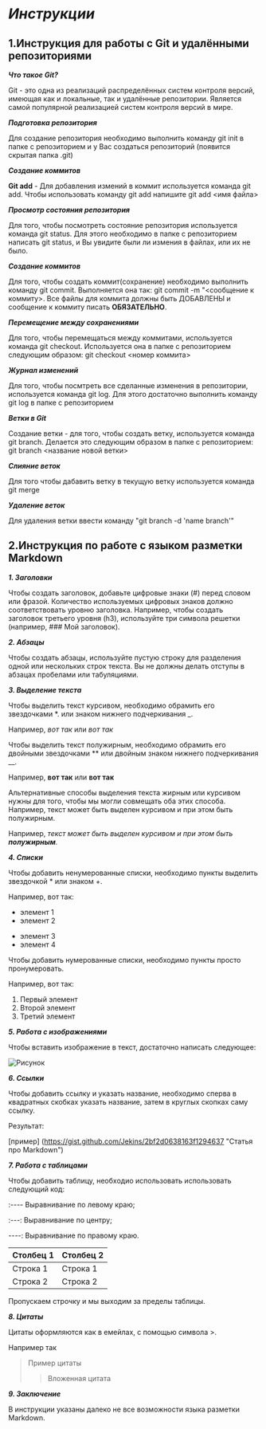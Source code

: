 # **_Инструкции_**

## **1.Инструкция для работы с Git и удалёнными репозиториями**

__*Что такое Git?*__

Git - это одна из реализаций распределённых систем контроля версий, имеющая как и локальные, так и удалённые репозитории. Является самой популярной реализацией систем контроля версий в мире.

__*Подготовка репозитория*__

Для создание репозитория необходимо выполнить команду git init в папке с репозиторием и у Вас создаться репозиторий (появится скрытая папка .git)

__*Создание коммитов*__

**Git add** - Для добавления измений в коммит используется команда git add. Чтобы использовать команду git add напишите git add <имя файла>

__*Просмотр состояния репозитория*__

Для того, чтобы посмотреть состояние репозитория используется команда git status. Для этого необходимо в папке с репозиторием написать git status, и Вы увидите были ли измения в файлах, или их не было.

__*Создание коммитов*__

Для того, чтобы создать коммит(сохранение) необходимо выполнить команду git commit. Выполняется она так: git commit -m "<сообщение к коммиту>. Все файлы для коммита должны быть ДОБАВЛЕНЫ и сообщение к коммиту писать **ОБЯЗАТЕЛЬНО**.

__*Перемещение между сохранениями*__

Для того, чтобы перемещаться между коммитами, используется команда git checkout. Используется она в папке с репозиторием следующим образом: git checkout <номер коммита>

__*Журнал изменений*__

Для того, чтобы посмтреть все сделанные изменения в репозитории, используется команда git log. Для этого достаточно выполнить команду git log в папке с репозиторием

__*Ветки в Git*__

Создание ветки - для того, чтобы создать ветку, используется команда git branch. Делается это следующим образом в папке с репозиторием: git branch <название новой ветки>

__*Слияние веток*__

Для того чтобы дабавить ветку в текущую ветку используется команда git merge

__*Удаление веток*__

Для удаления ветки ввести команду "git branch -d 'name branch'"

## **2.Инструкция по работе с языком разметки Markdown**

__*1. Заголовки*__

Чтобы создать заголовок, добавьте цифровые знаки (#) перед словом или фразой. Количество используемых цифровых знаков должно соответствовать уровню заголовка. Например, чтобы создать заголовок третьего уровня (h3), используйте три символа решетки (например, ### Мой заголовок).

__*2. Абзацы*__

Чтобы создать абзацы, используйте пустую строку для разделения одной или нескольких строк текста. Вы не должны делать отступы в абзацах пробелами или табуляциями.

__*3. Выделение текста*__

Чтобы выделить текст курсивом, необходимо обрамить его звездочками *. или знаком нижнего подчеркивания _. 

Например, *вот так* или _вот так_

Чтобы выделить текст полужирным, необходимо обрамить его двойными звездочками ** или двойным знаком нижнего подчеркивания __.

Например, **вот так** или __вот так__

Альтернативные способы выделения текста жирным или курсивом нужны для того, чтобы мы могли совмещать оба этих способа. Например, текст может быть выделен курсивом и при этом быть полужирным.

Например, _текст может быть выделен курсивом и при этом быть **полужирным**._

__*4. Списки*__

Чтобы добавить ненумерованные списки, необходимо пункты выделить звездочкой * или знаком +.

Например, вот так:

* элемент 1
* элемент 2
+ элемент 3
+ элемент 4

Чтобы добавить нумерованные списки, необходимо пункты просто пронумеровать.

Например, вот так:

1. Первый элемент
2. Второй элемент
3. Третий элемент


__*5. Работа с изображениями*__

Чтобы вставить изображение в текст, достаточно написать следующее:

![Рисунок](%D0%A0%D0%B8%D1%81%D1%83%D0%BD%D0%BE%D0%BA.jpg)



__*6. Ссылки*__

Чтобы добавить ссылку и указать название, необходимо сперва в квадратных скобках указать название, затем в круглых скопках саму ссылку.

Результат: 

[пример] (https://gist.github.com/Jekins/2bf2d0638163f1294637 "Статья про Markdown")


__*7. Работа с таблицами*__

Чтобы добавить таблицу, необходио использовать использовать следующий код:

:---- Выравнивание по левому краю;

:---: Выравнивание по центру;

----: Выравнивание по правому краю.


Столбец 1     | Столбец 2
------------- | -------------
Строка 1      | Строка 1
Строка 2      | Строка 2

Пропускаем строчку и мы выходим за пределы таблицы.

__*8. Цитаты*__

Цитаты оформляются как в емейлах, с помощью символа >.

Например так 

>  Пример цитаты
>> Вложенная цитата


__*9. Заключение*__

В инструкции указаны далеко не все возможности языка разметки Markdown.
